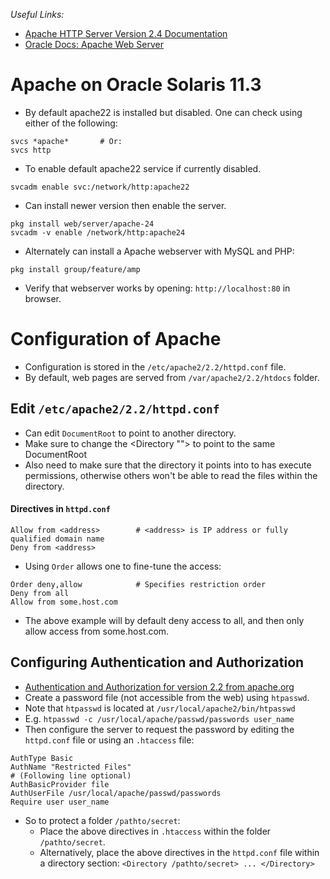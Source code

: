 *Useful Links:*
- [Apache HTTP Server Version 2.4 Documentation](http://httpd.apache.org/docs/2.4/)
- [Oracle Docs: Apache Web Server](https://docs.oracle.com/cd/E53394_01/html/E54831/gnvhs.html)

# Apache on Oracle Solaris 11.3
- By default apache22 is installed but disabled. One can check using either of the following:
```
svcs *apache*       # Or:
svcs http
```
- To enable default apache22 service if currently disabled.
```
svcadm enable svc:/network/http:apache22
```
- Can install newer version then enable the server.
```
pkg install web/server/apache-24
svcadm -v enable /network/http:apache24
```
- Alternately can install a Apache webserver with MySQL and PHP:
```
pkg install group/feature/amp
```
- Verify that webserver works by opening: `http://localhost:80` in browser.

# Configuration of Apache
- Configuration is stored in the `/etc/apache2/2.2/httpd.conf` file.
- By default, web pages are served from `/var/apache2/2.2/htdocs` folder.

## Edit `/etc/apache2/2.2/httpd.conf`

- Can edit `DocumentRoot` to point to another directory.
- Make sure to change the <Directory ""> to point to the same DocumentRoot
- Also need to make sure that the directory it points into to has execute permissions, otherwise others won't be able to read the files within the directory.

#### Directives in `httpd.conf`
```
Allow from <address>        # <address> is IP address or fully qualified domain name
Deny from <address>
```
- Using `Order` allows one to fine-tune the access:
```
Order deny,allow            # Specifies restriction order
Deny from all
Allow from some.host.com
```
- The above example will by default deny access to all, and then only allow access from some.host.com.

## Configuring Authentication and Authorization
- [Authentication and Authorization for version 2.2 from apache.org](http://httpd.apache.org/docs/2.2/howto/auth.html)
- Create a password file (not accessible from the web) using `htpasswd`.
- Note that `htpasswd` is located at `/usr/local/apache2/bin/htpasswd`
- E.g. `htpasswd -c /usr/local/apache/passwd/passwords user_name`
- Then configure the server to request the password by editing the `httpd.conf` file or using an `.htaccess` file:
```
AuthType Basic
AuthName "Restricted Files"
# (Following line optional)
AuthBasicProvider file
AuthUserFile /usr/local/apache/passwd/passwords
Require user user_name
```
- So to protect a folder `/pathto/secret`:
    - Place the above directives in `.htaccess` within the folder `/pathto/secret`.
    - Alternatively, place the above directives in the `httpd.conf` file within a directory section: `<Directory /pathto/secret> ... </Directory>`
